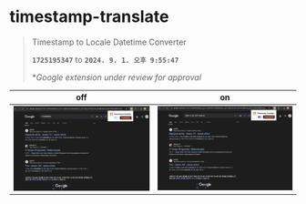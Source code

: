 # timestamp-translate

> Timestamp to Locale Datetime Converter
> 
> **`1725195347`** to **`2024. 9. 1. 오후 9:55:47`**
>
> **Google extension under review for approval*

|off|on|
|------|------|
|![img](assets/toggle_off.png)|![img](assets/toggle_on.png)|
